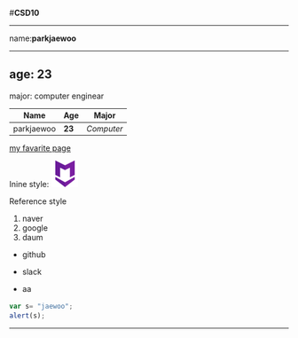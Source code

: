 #**CSD10**

-----------------------------
name:**parkjaewoo**
****************************
age: 23
---------------------------
major: computer enginear

| Name     |   Age   |    Major   |
|----------|---------|----------- |
|parkjaewoo| **23**  |_Computer_  |


[my favarite page](http://google.com)

Inine style:
![alt text](http://github.com/adam-p/markdown-here/raw/master/src/common/images/icon48.png)

Reference style

1. naver
2. google
3. daum

* github
- slack
+ aa

``` javascript
var s= "jaewoo";
alert(s);
```

**********************************


